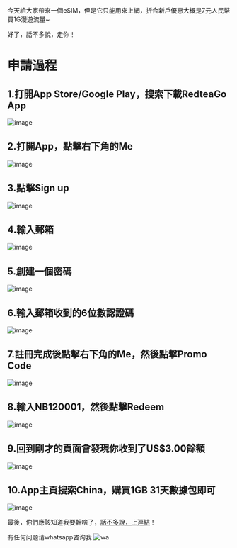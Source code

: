 今天給大家帶來一個eSIM，但是它只能用來上網，折合新戶優惠大概是7元人民幣買1G漫遊流量~

好了，話不多說，走你！

# 申請過程

## 1.打開App Store/Google Play，搜索下載RedteaGo App
![image](https://static.66yun.cn/redteago/1.png)

## 2.打開App，點擊右下角的Me
![image](https://static.66yun.cn/redteago/2.png)

## 3.點擊Sign up
![image](https://static.66yun.cn/redteago/3.png)

## 4.輸入郵箱
![image](https://static.66yun.cn/redteago/4.png)

## 5.創建一個密碼
![image](https://static.66yun.cn/redteago/5.png)

## 6.輸入郵箱收到的6位數認證碼
![image](https://static.66yun.cn/redteago/6.png)

##  7.註冊完成後點擊右下角的Me，然後點擊Promo Code
![image](https://static.66yun.cn/redteago/7.jpg)

## 8.輸入NB120001，然後點擊Redeem
![image](https://static.66yun.cn/redteago/8.jpg)

## 9.回到剛才的頁面會發現你收到了US$3.00餘額
![image](https://static.66yun.cn/redteago/9.jpg)

## 10.App主頁搜索China，購買1GB 31天數據包即可
![image](https://static.66yun.cn/redteago/10.jpg)

最後，你們應該知道我要幹啥了，[話不多說，上連結](https://redteago.com/)！
 
有任何问题请whatsapp咨询我
![wa](https://static.66yun.cn/whatsapp.png)

